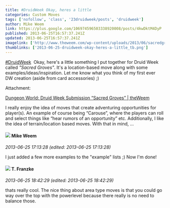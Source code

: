 ```yaml
---
title: #DruidWeek Okay, heres a little
categories: Custom Moves
tags: ['nofollow', 'class', '23druidweek/posts', 'druidweek']
author: Mike Weem
link: https://plus.google.com/106974596503338920008/posts/4kwDktM4DyP
published: 2013-06-25T16:57:37.241Z
updated: 2013-06-25T16:57:37.241Z
imagelink: ['http://www.theweem.com/wp-content/uploads/2013/06/sacredgrove.png']
thumblinks: ['2013-06-25-druidweek-okay-heres-a-little_tb.png']
---
```


 <a rel="nofollow" class="ot-hashtag" href="https://plus.google.com/s/%23DruidWeek/posts">#DruidWeek</a>  Okay, here&#39;s a little something I put together for Druid Week called <i>&quot;Sacred Groves&quot;</i>. It&#39;s a location-based move along with some examples/ideas/inspiration. Let me know what you think of my first ever DW creation (aside from card accessories) ;)


Attachment:

<a href='http://www.theweem.com/2013/06/dungeon-world-druid-week-submission-sacred-groves/'>  Dungeon World: Druid Week Submission “Sacred Groves” | theWeem</a>


I really enjoy the idea of moves that create adventuring opportunities for player(s). An example of course being “Carouse”, where the players can roll and select things like “hear rumors of an opportunity” etc. Additionally, I like the idea of terrain/location based moves. With that in mind, ...
<div id='comment z13bezko3mibvtisq22szfo4ktztfzie3'>
  <h4><img src='{{site.baseurl}}//images/avatars/106974596503338920008_photo.jpg'> Mike Weem</h4>
      <p><cite>2013-06-25 17:13:28 (edited: 2013-06-25 17:13:28)</cite></p>
        <p>I just added a few more examples to the &quot;example&quot; lists ;) Now I&#39;m done!</p>
</div>
        

<div id='comment z13bezko3mibvtisq22szfo4ktztfzie3'>
  <h4><img src='{{site.baseurl}}//images/avatars/110330901807759406775_photo.jpg'> T. Franzke</h4>
      <p><cite>2013-06-25 18:42:29 (edited: 2013-06-25 18:42:29)</cite></p>
        <p>thats really cool. The nice thing about area type moves is that you could go way over the top with the powerlevel because there really is no need to balance those. </p>
</div>
        
